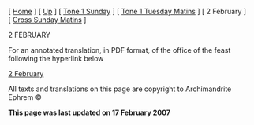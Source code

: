 \[ [Home](index.md) \] \[ [Up](annotated_translations.md) \] \[ [Tone 1 Sunday](tone_1_sunday.md) \] \[ [Tone 1 Tuesday Matins](tone_1_tuesday_matins.md) \] \[ 2 February \] \[ [Cross Sunday Matins](Cross%20Sunday%20Matins.md) \]

2 FEBRUARY

For an annotated translation, in PDF format, of the office of the feast following the hyperlink below

[2 February](2%20February%20Notes.pdf)

All texts and translations on this page are copyright to Archimandrite Ephrem ©

**This page was last updated on 17 February 2007**
